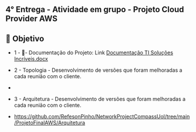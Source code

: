 ## 4° Entrega - Atividade em grupo - Projeto Cloud Provider AWS

## 🎯 Objetivo

- 1 -
📝-  Documentação do Projeto: Link
[Documentação TI Soluções Incríveis.docx](https://github.com/RefesonPinho/NetworkProjectCompassUol/files/9804103/Documentacao.TI.Solucoes.Incriveis.docx)

- 2 - Topologia - Desenvolvimento de versões que foram melhoradas a cada reunião com o cliente.
- 

- 3 - Arquitetura - Desenvolvimento de versões que foram melhoradas a cada reunião com o cliente.
- https://github.com/RefesonPinho/NetworkProjectCompassUol/tree/main/ProjetoFinalAWS/Arquitetura

